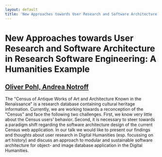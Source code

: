 ```yaml
---
layout: default
title: 'New Approaches towards User Research and Software Architecture in Research Software Engineering: A Humanities Example'
---
```


# New Approaches towards User Research and Software Architecture in Research Software Engineering: A Humanities Example

## [Oliver Pohl, Andrea Notroff](../../speaker/9GJ7CZ/)

The "Census of Antique Works of Art and Architecture Known in the Renaissance" is a research database containing cultural heritage information. Currently, we are working towards a reconception of the "Census" and face the following two challenges. First, we know very little about the Census users' behavior. Second, it is necessary to steer towards a paradigm shift regarding the software architecture design of the current Census web application. In our talk we would like to present our findings and thoughts about user research in Digital Humanities (esp. focussing on art history) and discuss an approach to modular and sustainable software architecture for object- and image database application in the Digital Humanities.